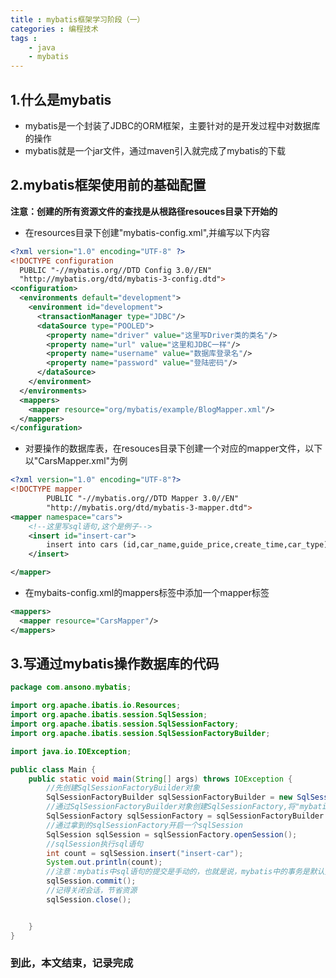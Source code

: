 ```yaml
---
title : mybatis框架学习阶段（一）
categories : 编程技术
tags : 
    - java
    - mybatis
---
```

## 1.什么是mybatis
- mybatis是一个封装了JDBC的ORM框架，主要针对的是开发过程中对数据库的操作
- mybatis就是一个jar文件，通过maven引入就完成了mybatis的下载
## 2.mybatis框架使用前的基础配置
**注意：创建的所有资源文件的查找是从根路径resouces目录下开始的**
- 在resources目录下创建"mybatis-config.xml",并编写以下内容
```xml
<?xml version="1.0" encoding="UTF-8" ?>
<!DOCTYPE configuration
  PUBLIC "-//mybatis.org//DTD Config 3.0//EN"
  "http://mybatis.org/dtd/mybatis-3-config.dtd">
<configuration>
  <environments default="development">
    <environment id="development">
      <transactionManager type="JDBC"/>
      <dataSource type="POOLED">
        <property name="driver" value="这里写Driver类的类名"/>
        <property name="url" value="这里和JDBC一样"/>
        <property name="username" value="数据库登录名"/>
        <property name="password" value="登陆密码"/>
      </dataSource>
    </environment>
  </environments>
  <mappers>
    <mapper resource="org/mybatis/example/BlogMapper.xml"/>
  </mappers>
</configuration>
```
- 对要操作的数据库表，在resouces目录下创建一个对应的mapper文件，以下以"CarsMapper.xml"为例
```xml
<?xml version="1.0" encoding="UTF-8"?>
<!DOCTYPE mapper
        PUBLIC "-//mybatis.org//DTD Mapper 3.0//EN"
        "http://mybatis.org/dtd/mybatis-3-mapper.dtd">
<mapper namespace="cars">
    <!--这里写sql语句,这个是例子-->
    <insert id="insert-car">
        insert into cars (id,car_name,guide_price,create_time,car_type)values(null,"东风",10.0,2019-01-01,"普通车")
    </insert>

</mapper>
```
- 在mybaits-config.xml的mappers标签中添加一个mapper标签
```xml
<mappers>
  <mapper resource="CarsMapper"/>
</mappers>
```
## 3.写通过mybatis操作数据库的代码
```java
package com.ansono.mybatis;

import org.apache.ibatis.io.Resources;
import org.apache.ibatis.session.SqlSession;
import org.apache.ibatis.session.SqlSessionFactory;
import org.apache.ibatis.session.SqlSessionFactoryBuilder;

import java.io.IOException;

public class Main {
    public static void main(String[] args) throws IOException {
        //先创建SqlSessionFactoryBuilder对象
        SqlSessionFactoryBuilder sqlSessionFactoryBuilder = new SqlSessionFactoryBuilder();
        //通过SqlSessionFactoryBuilder对象创建SqlSessionFactory,将"mybatis-config.xml"文件通过流的方式传入
        SqlSessionFactory sqlSessionFactory = sqlSessionFactoryBuilder.build(Resources.getResourceAsStream("mybatis-config.xml"));
        //通过拿到的sqlSessionFactory开启一个sqlSession
        SqlSession sqlSession = sqlSessionFactory.openSession();
        //sqlSession执行sql语句
        int count = sqlSession.insert("insert-car");
        System.out.println(count);
        //注意：mybatis中sql语句的提交是手动的，也就是说，mybatis中的事务是默认开启的
        sqlSession.commit();
        //记得关闭会话，节省资源
        sqlSession.close();


    }
}

```
### 到此，本文结束，记录完成
